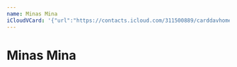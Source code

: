 ```yaml
---
name: Minas Mina
iCloudVCard: '{"url":"https://contacts.icloud.com/311500889/carddavhome/card/5DAB2C4D-675C-4DBB-AF65-7FF8A22FB1D4.vcf","etag":"\"kmfhaijf\"","data":"BEGIN:VCARD\r\nVERSION:3.0\r\nFN:\r\nN:Mina;Minas;;;\r\nUID:66CBDDFF-0A68-40A7-888D-CA0E2E4C82CB\r\nPRODID:ez-vcard 0.9.13-fc\r\nREV:2025-04-03T22:18:45Z\r\nORG:;\r\nEND:VCARD"}'
---
```

# Minas Mina